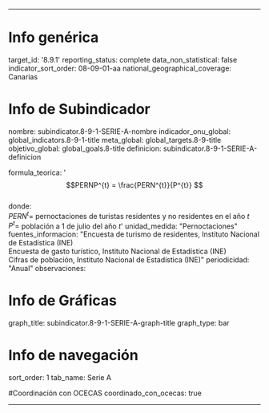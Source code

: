 ---

# Info genérica
target_id: '8.9.1'
reporting_status: complete
data_non_statistical: false
indicator_sort_order: 08-09-01-aa
national_geographical_coverage: Canarias

# Info de Subindicador
nombre: subindicator.8-9-1-SERIE-A-nombre
indicador_onu_global: global_indicators.8-9-1-title
meta_global: global_targets.8-9-title
objetivo_global: global_goals.8-title
definicion: subindicator.8-9-1-SERIE-A-definicion

formula_teorica: '$$PERNP^{t} = \frac{PERN^{t}}{P^{t}} $$ <br>
donde: <br>
$PERN^{t} =$ pernoctaciones de turistas residentes y no residentes en el año $t$ <br>
$P^{t} =$ población a 1 de julio del año $t$'
unidad_medida: "Pernoctaciones"
fuentes_informacion: "Encuesta de turismo de residentes, Instituto Nacional de Estadística (INE)<br>
Encuesta de gasto turístico, Instituto Nacional de Estadística (INE)<br>
Cifras de población, Instituto Nacional de Estadística (INE)"
periodicidad: "Anual"
observaciones: 

# Info de Gráficas
graph_title: subindicator.8-9-1-SERIE-A-graph-title
graph_type: bar

# Info de navegación
sort_order: 1
tab_name: Serie A

#Coordinación con OCECAS
coordinado_con_ocecas: true

---
